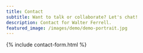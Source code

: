 ```yaml
---
title: Contact
subtitle: Want to talk or collaborate? Let's chat!
description: Contact for Walter Ferrell.
featured_image: /images/demo/demo-portrait.jpg
---
```


{% include contact-form.html %}